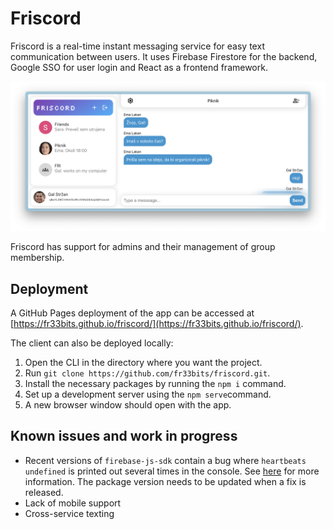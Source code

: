 # Friscord

Friscord is a real-time instant messaging service for easy text communication between users. It uses Firebase Firestore for the backend, Google SSO for user login and React as a frontend framework.

![Demo screenshot of the web client](src/assets/demo_main_v2.png)

Friscord has support for admins and their management of group membership.

## Deployment

A GitHub Pages deployment of the app can be accessed at [https://fr33bits.github.io/friscord/](https://fr33bits.github.io/friscord/).

The client can also be deployed locally:

1. Open the CLI in the directory where you want the project.
2. Run `git clone https://github.com/fr33bits/friscord.git`.
3. Install the necessary packages by running the `npm i` command.
4. Set up a development server using the `npm serve`command.
5. A new browser window should open with the app.

## Known issues and work in progress

- Recent versions of `firebase-js-sdk` contain a bug where `heartbeats undefined` is printed out several times in the console. See [here](https://github.com/firebase/firebase-js-sdk/issues/8436) for more information. The package version needs to be updated when a fix is released.
- Lack of mobile support
- Cross-service texting
